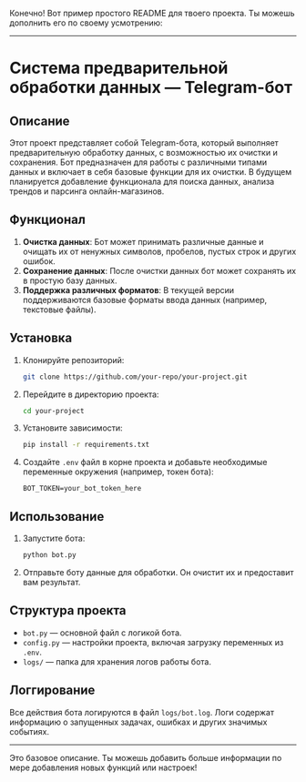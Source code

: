Конечно! Вот пример простого README для твоего проекта. Ты можешь дополнить его по своему усмотрению:

---

# Система предварительной обработки данных — Telegram-бот

## Описание

Этот проект представляет собой Telegram-бота, который выполняет предварительную обработку данных, с возможностью их очистки и сохранения. Бот предназначен для работы с различными типами данных и включает в себя базовые функции для их очистки. В будущем планируется добавление функционала для поиска данных, анализа трендов и парсинга онлайн-магазинов.

## Функционал

1. **Очистка данных**: Бот может принимать различные данные и очищать их от ненужных символов, пробелов, пустых строк и других ошибок.
2. **Сохранение данных**: После очистки данных бот может сохранять их в простую базу данных.
3. **Поддержка различных форматов**: В текущей версии поддерживаются базовые форматы ввода данных (например, текстовые файлы).

## Установка

1. Клонируйте репозиторий:

    ```bash
    git clone https://github.com/your-repo/your-project.git
    ```

2. Перейдите в директорию проекта:

    ```bash
    cd your-project
    ```

3. Установите зависимости:

    ```bash
    pip install -r requirements.txt
    ```

4. Создайте `.env` файл в корне проекта и добавьте необходимые переменные окружения (например, токен бота):

    ```env
    BOT_TOKEN=your_bot_token_here
    ```

## Использование

1. Запустите бота:

    ```bash
    python bot.py
    ```

2. Отправьте боту данные для обработки. Он очистит их и предоставит вам результат.

## Структура проекта

- `bot.py` — основной файл с логикой бота.
- `config.py` — настройки проекта, включая загрузку переменных из `.env`.
- `logs/` — папка для хранения логов работы бота.

## Логгирование

Все действия бота логируются в файл `logs/bot.log`. Логи содержат информацию о запущенных задачах, ошибках и других значимых событиях.

---

Это базовое описание. Ты можешь добавить больше информации по мере добавления новых функций или настроек!
